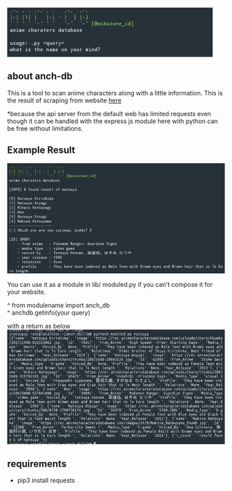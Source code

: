 ![Screenshot](.img/image1.png)
## about anch-db
This is a tool to scan anime characters along with a little information. 
This is the result of scraping from website <a href="https://animecharactetsdatabase.com">here</a>

*because the api server from the default web has limited requests even though it can be 
handled with the express js module here with python can be free without limitations.
## Example Result
![Screenshot](.img/image2.png)

You can use it as a module in lib/ moduled.py if you can't compose it for your website. 

^ from modulename import anch_db <br>
^ anchdb.getinfo(your query)

with a return as below
![Screenshot](.img/yo.png)
## requirements
* pip3 install requests
  

